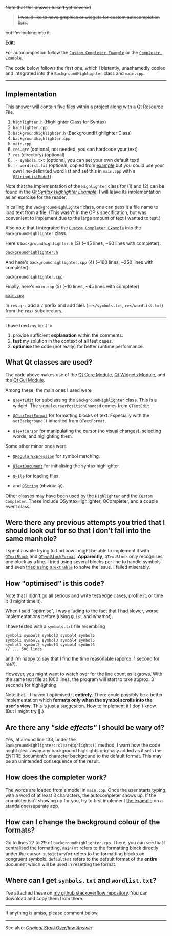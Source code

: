 <s>Note that this answer hasn't yet covered

> I would like to have graphics or widgets for custom autocompletion lists.

but I'm looking into it.</s>

**Edit:**

For autocompletion follow the [`Custom Completer Example`](http://doc.qt.io/qt-5/qtwidgets-tools-customcompleter-example.html) or the [`Completer Example`](http://doc.qt.io/qt-5/qtwidgets-tools-completer-example.html).

The code below follows the first one, which I blatantly, unashamedly copied and integrated into the `BackgroundHighlighter` class and `main.cpp`.

----

## Implementation

This answer will contain five files within a project along with a Qt Resource File.

 1. `highlighter.h`  (Highlighter Class for Syntax)
 2. `highlighter.cpp`
 3. `backgroundhighlighter.h` (BackgroundHighlighter Class)
 4. `backgroundhighlighter.cpp`
 5. `main.cpp`
 6. `res.qrc` (optional, not needed, you can hardcode your text)
 7. `res` (directory) (optional)
 8. `|- symbols.txt` (optional, you can set your own default text)
 9. `|- wordlist.txt` (optional, copied from [example](http://doc.qt.io/qt-5/qtwidgets-tools-customcompleter-example.html) but you could use your own line-delimited word list and set this in `main.cpp` with a [`QStringListModel`](http://doc.qt.io/qt-5/qstringlistmodel.html))

Note that the implementation of the `Highlighter` class for (1) and (2) can be found in the _[Qt Syntax Highlighter Example](https://doc.qt.io/qt-5/qtwidgets-richtext-syntaxhighlighter-example.html)_. I will leave its implementation as an exercise for the reader.

In calling the `BackgroundHighlighter` class, one can pass it a file name to load text from a file. (This wasn't in the OP's specification, but was convenient to implement due to the large amount of text I wanted to test.)

Also note that I integrated the [`Custom Completer Example`](http://doc.qt.io/qt-5/qtwidgets-tools-customcompleter-example.html) into the `BackgroundHighlighter` class.

Here's `backgroundhighlighter.h` (3) (~45 lines, ~60 lines with completer):

[`backgroundhighlighter.h`](./src/backgroundhighlighter.h)

And here's `backgroundhighlighter.cpp` (4) (~160 lines, ~250 lines with completer):

[`backgroundhighlighter.cpp`](./src/backgroundhighlighter.cpp)

Finally, here's `main.cpp` (5) (~10 lines, ~45 lines with completer)

[`main.cpp`](./src/main.cpp)

In `res.qrc` add a `/` prefix and add files (`res/symbols.txt`, `res/wordlist.txt`) from the `res/` subdirectory.

----

I have tried my best to

1. provide sufficient **explanation** within the comments.
2. **test** my solution in the context of all test cases.
3. **optimise** the code (not really) for better runtime performance.

## What Qt classes are used?

The code above makes use of the [Qt Core Module](http://doc.qt.io/qt-5/qtcore-module.html), [Qt Widgets Module](http://doc.qt.io/qt-5/qtwidgets-module.html), and the [Qt Gui Module](http://doc.qt.io/qt-5/qtgui-module.html).

Among these, the main ones I used were

* [`QTextEdit`](http://doc.qt.io/qt-5/qtextedit.html) for subclassing the `BackgroundHighlighter` class. This is a widget. The signal `cursorPositionChanged` comes from `QTextEdit`.

* [`QCharTextFormat`](https://doc.qt.io/qt-5/qtextcharformat.html) for formatting blocks of text. Especially with the `setBackground()` inherited from `QTextFormat`.
* [`QTextCursor`](http://doc.qt.io/qt-5/qtextcursor.htmlhttp://doc.qt.io/qt-5/qtextcursor.html) for manipulating the cursor (no visual changes), selecting words, and higlighting them.

Some other minor ones were

* [`QRegularExpression`](doc.qt.io/qt-5/qregularexpression.html) for symbol matching.

* [`QTextDocument`](https://doc.qt.io/qt-5/qtextdocument.html) for initialising the syntax highlighter.
* [`QFile`](http://doc.qt.io/qt-5/qfile.html) for loading files.
* and [`QString`](http://doc.qt.io/qt-5/qstring.html) (obviously).

Other classes may have been used by the `Highlighter` and the `Custom Completer`. These include QSyntaxHighlighter, QCompleter, and a couple event class.

## Were there any previous attempts you tried that I should look out for so that I don't fall into the same manhole?
I spent a while trying to find how I might be able to implement it with [`QTextBlock`](https://doc.qt.io/qt-5/qtextblock.html#setUserState) and [`QTextBlockFormat`](https://doc.qt.io/qt-5/qtextblockformat.html). **Apparently**, `QTextBlock` only recognises one block as a line. I tried using several blocks per line to handle symbols and even [tried using `QTextTable`](https://stackoverflow.com/questions/12041341/qt-several-qtextblock-inline) to solve the issue. I failed miserably.

## How "optimised" is this code?

Note that I didn't go all serious and write test/edge cases, profile it, or time it (I might time it).

When I said "optimise", I was alluding to the fact that I had slower, worse implementations before (using `QList` and whatnot).

I have tested with a `symbols.txt` file resembling

    symbol1 symbol2 symbol3 symbol4 symbol5
    symbol1 symbol2 symbol3 symbol4 symbol5
    symbol1 symbol2 symbol3 symbol4 symbol5
    // ... 500 lines

and I'm happy to say that I find the time reasonable (approx. 1 second for me?).

However, you might want to watch over for the line count as it grows. With the same text file at 1000 lines, the program will start to take approx. 3 seconds for highlighting.

Note that... I haven't optimised it **entirely**. There could possibly be a better implementation which **formats _only_ when the symbol scrolls into the user's view**. This is just a suggestion. How to implement it I don't know. (But I might try 🤔.)

## Are there any _"side effects"_ I should be wary of?
Yes, at around line 133, under the `BackgroundHighlighter::clearHighlights()` method, I warn how the code might clear away any background highlights originally added as it sets the ENTIRE document's character background to the default format. This may be an unintended consequence of the result.

## How does the completer work?
The words are loaded from a model in `main.cpp`. Once the user starts typing, with a word of at least 3 characters, the autocompleter shows up. If the completer isn't showing up for you, try to first implement [the example](http://doc.qt.io/qt-5/qtwidgets-tools-customcompleter-example.html) on a standalone/separate app.

## How can I change the background colour of the formats?
Go to lines 27 to 29 of `backgroundhighlighter.cpp`. There, you can see that I centralised the formatting. `mainFmt` refers to the formatting block directly under the cursor. `subsidiaryFmt` refers to the formatting blocks on congruent symbols. `defaultFmt` refers to the default format of the **entire** document which will be used in resetting the format.

## Where can I get `symbols.txt` and `wordlist.txt`?
I've attached these on [my github stackoverflow repository](https://github.com/Technist/stackoverflow/tree/master/53318233/src/res). You can download and copy them from there.

----

If anything is amiss, please comment below.

----

See also: [_Original StackOverflow Answer_](https://stackoverflow.com/questions/53318233/how-to-display-graphics-objects-behind-or-foreground-of-text-inside-qtextedit-in/53351512#53351512).
